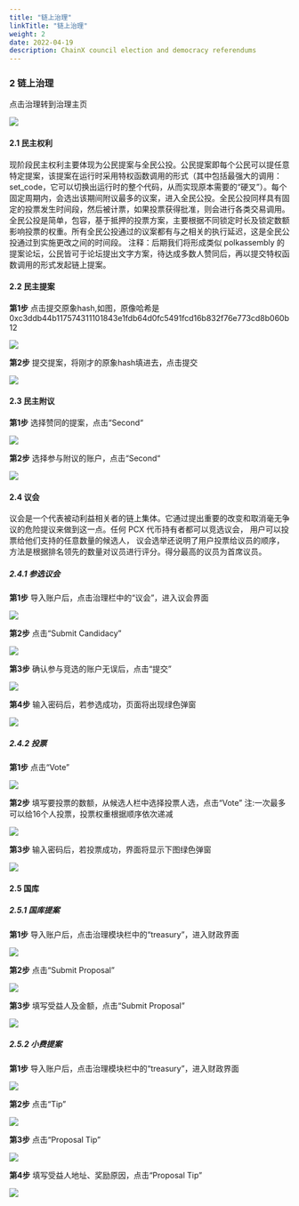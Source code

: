 ```yaml
---
title: "链上治理"
linkTitle: "链上治理"
weight: 2
date: 2022-04-19
description: ChainX council election and democracy referendums
---
```


### 2 链上治理
点击治理转到治理主页

![](/images/goverment_homepage.png)

#### 2.1 民主权利

现阶段民主权利主要体现为公民提案与全民公投。公民提案即每个公民可以提任意特定提案，该提案在运行时采用特权函数调用的形式（其中包括最强大的调用：set_code，它可以切换出运行时的整个代码，从而实现原本需要的“硬叉”）。每个固定周期内，会选出该期间附议最多的议案，进入全民公投。全民公投同样具有固定的投票发生时间段，然后被计票，如果投票获得批准，则会进行各类交易调用。全民公投是简单，包容，基于抵押的投票方案，主要根据不同锁定时长及锁定数额影响投票的权重。所有全民公投通过的议案都有与之相关的执行延迟，这是全民公投通过到实施更改之间的时间段。
注释：后期我们将形成类似 polkassembly 的提案论坛，公民皆可于论坛提出文字方案，待达成多数人赞同后，再以提交特权函数调用的形式发起链上提案。

#### 2.2 民主提案
**第1步**
点击提交原象hash,如图，原像哈希是0xc3ddb44b117574311101843e1fdb64d0fc5491fcd16b832f76e773cd8b060b12

![](/images/submit_preimage.png)

**第2步**
提交提案，将刚才的原象hash填进去，点击提交

![](/images/submit_proposal.png)

#### 2.3 民主附议
**第1步**
选择赞同的提案，点击“Second“

![](/images/second.png)

**第2步**
选择参与附议的账户，点击“Second“

![](/images/second2.png)


#### 2.4 议会

议会是一个代表被动利益相关者的链上集体。它通过提出重要的改变和取消毫无争议的危险提议来做到这一点。任何 PCX 代币持有者都可以竞选议会，
用户可以投票给他们支持的任意数量的候选人， 议会选举还说明了用户投票给议员的顺序，方法是根据排名领先的数量对议员进行评分。得分最高的议员为首席议员。

##### 2.4.1 参选议会
**第1步**
导入账户后，点击治理栏中的“议会”，进入议会界面

![](/images/council.png)

**第2步**
点击“Submit Candidacy”

![](/images/submit_candidacy.png)

**第3步**
确认参与竞选的账户无误后，点击“提交”

![](/images/submit_candidacy2.png)

**第4步**
输入密码后，若参选成功，页面将出现绿色弹窗

![](/images/submit_candidacy3.png)

##### 2.4.2 投票

**第1步**
点击“Vote”

![](/images/vote.png)

**第2步**
填写要投票的数额，从候选人栏中选择投票人选，点击“Vote”
注:一次最多可以给16个人投票，投票权重根据顺序依次递减

![](/images/vote2.png)

**第3步**
输入密码后，若投票成功，界面将显示下图绿色弹窗

![](/images/vote3.png)

#### 2.5 国库

##### 2.5.1 国库提案

**第1步**
导入账户后，点击治理模块栏中的“treasury”，进入财政界面

![](/images/treasury.png)

**第2步**
点击“Submit Proposal”

![](/images/treasury2.png)

**第3步**
填写受益人及金额，点击“Submit Proposal”

![](/images/treasury3.png)

##### 2.5.2 小费提案

**第1步**
导入账户后，点击治理模块栏中的“treasury”，进入财政界面

![](/images/treasury.png)

**第2步**
点击“Tip”

![](/images/treasury4.png)

**第3步**
点击“Proposal Tip”

![](/images/treasury5.png)

**第4步**
填写受益人地址、奖励原因，点击“Proposal Tip”

![](/images/treasury6.png)

